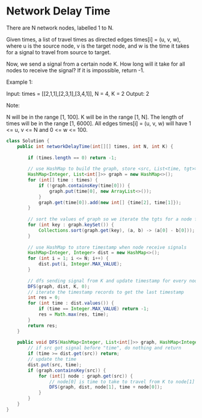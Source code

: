 # Network Delay Time

There are N network nodes, labelled 1 to N.

Given times, a list of travel times as directed edges times[i] = (u, v, w), where u is the source node, v is the target node, and w is the time it takes for a signal to travel from source to target.

Now, we send a signal from a certain node K. How long will it take for all nodes to receive the signal? If it is impossible, return -1.

 

Example 1:



Input: times = [[2,1,1],[2,3,1],[3,4,1]], N = 4, K = 2
Output: 2
 

Note:

N will be in the range [1, 100].
K will be in the range [1, N].
The length of times will be in the range [1, 6000].
All edges times[i] = (u, v, w) will have 1 <= u, v <= N and 0 <= w <= 100.


```java
class Solution {
    public int networkDelayTime(int[][] times, int N, int K) {
        
        if (times.length == 0) return -1;
        
        // use HashMap to build the graph, store <src, List<time, tgt>>
        HashMap<Integer, List<int[]>> graph = new HashMap<>();
        for (int[] time : times) {
            if (!graph.containsKey(time[0])) {
                graph.put(time[0], new ArrayList<>());
            }
            graph.get(time[0]).add(new int[] {time[2], time[1]});
        }
        
        // sort the values of graph so we iterate the tgts for a node from the closest node
        for (int key : graph.keySet()) {
            Collections.sort(graph.get(key), (a, b) -> (a[0] - b[0]));
        }
        
        // use HashMap to store timestamp when node receive signals
        HashMap<Integer, Integer> dist = new HashMap<>();
        for (int i = 1; i <= N; i++) {
            dist.put(i, Integer.MAX_VALUE);
        }
        
        // dfs sending signal from K and update timestamp for every node in graph
        DFS(graph, dist, K, 0);
        // iterate the timestamp records to get the last timestamp
        int res = 0;
        for (int time : dist.values()) {
            if (time == Integer.MAX_VALUE) return -1;
            res = Math.max(res, time);
        }
        return res;
    }
    
    public void DFS(HashMap<Integer, List<int[]>> graph, HashMap<Integer, Integer> dist, int src, int time) {
        // if src got signal before "time", do nothing and return
        if (time >= dist.get(src)) return;
        // update the time 
        dist.put(src, time);
        if (graph.containsKey(src)) {
            for (int[] node : graph.get(src)) {
                // node[0] is time to take to travel from K to node[1]
                DFS(graph, dist, node[1], time + node[0]);
            }
        }
    }
}
```

